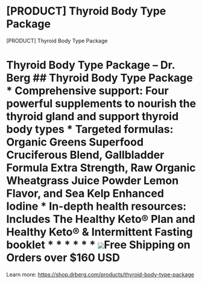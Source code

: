 # [PRODUCT] Thyroid Body Type Package

[PRODUCT] Thyroid Body Type Package
# Thyroid Body Type Package – Dr. Berg ## Thyroid Body Type Package * **Comprehensive support:** Four powerful supplements to nourish the thyroid gland and support thyroid body types * **Targeted formulas:** Organic Greens Superfood Cruciferous Blend, Gallbladder Formula Extra Strength, Raw Organic Wheatgrass Juice Powder Lemon Flavor, and Sea Kelp Enhanced Iodine * **In-depth health resources:** Includes The Healthy Keto® Plan and Healthy Keto® & Intermittent Fasting booklet * * * * * * ![](https://shop.drberg.com/cdn/shop/files/free-shipping-truck-icon.png?v=17164945451504368884)Free Shipping on Orders over $160 USD
Learn more: https://shop.drberg.com/products/thyroid-body-type-package

